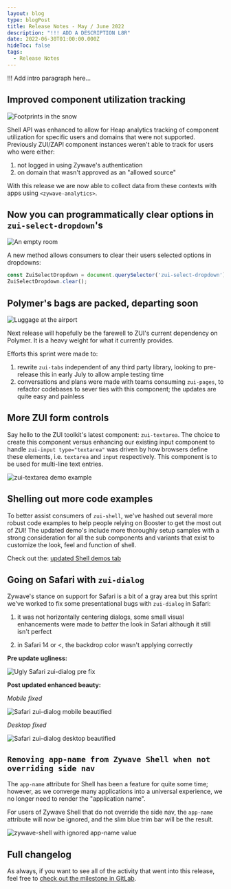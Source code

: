 ```yaml
---
layout: blog
type: blogPost
title: Release Notes - May / June 2022
description: "!!! ADD A DESCRIPTION L8R"
date: 2022-06-30T01:00:00.000Z
hideToc: false
tags:
  - Release Notes
---
```

!!! Add intro paragraph here...

<docs-spacer></docs-spacer>

## Improved component utilization tracking

![Footprints in the snow](/images/footprint-in-snow2.jpg)

Shell API was enhanced to allow for Heap analytics tracking of component utilization for specific users and domains that were not supported. Previously ZUI/ZAPI component instances weren't able to track for users who were either:

1. not logged in using Zywave's authentication
2. on domain that wasn't approved as an "allowed source" 

With this release we are now able to collect data from these contexts with apps using `<zywave-analytics>`.

<docs-spacer></docs-spacer>

## Now you can programmatically clear options in `zui-select-dropdown`'s

![An empty room](/images/empty-room.jpg)

A new method allows consumers to clear their users selected options in dropdowns:

```typescript
const ZuiSelectDropdown = document.querySelector('zui-select-dropdown');
ZuiSelectDropdown.clear();
```

<docs-spacer></docs-spacer>

## Polymer's bags are packed, departing soon

![Luggage at the airport](/images/airport-luggage.jpg)

Next release will hopefully be the farewell to ZUI's current dependency on Polymer. It is a heavy weight for what it currently provides.

Efforts this sprint were made to:

1. rewrite `zui-tabs` independent of any third party library, looking to pre-release this in early July to allow ample testing time
2. conversations and plans were made with teams consuming `zui-pages`, to refactor codebases to sever ties with this component; the updates are quite easy and painless

<docs-spacer></docs-spacer>

## More ZUI form controls

Say hello to the ZUI toolkit's latest component: `zui-textarea`. The choice to create this component versus enhancing our existing input component to handle `zui-input type="textarea"` was driven by how browsers define these elements, i.e. `textarea` and `input` respectively. This component is to be used for multi-line text entries.

![zui-textarea demo example](/images/zui-textarea.jpg)

<docs-spacer></docs-spacer>

## Shelling out more code examples

To better assist consumers of `zui-shell`, we've hashed out several more robust code examples to help people relying on Booster to get the most out of ZUI! The updated demo's include more thoroughly setup samples with a strong consideration for all the sub components and variants that exist to customize the look, feel and function of shell.

Check out the:  [](https://booster.zywave.dev/design-system/components/shell/?tab=demos)<a href="<https://booster.zywave.dev/design-system/components/shell/?tab=demos>">updated Shell demos tab</a>

<docs-spacer></docs-spacer>

## Going on Safari with `zui-dialog`

Zywave's stance on support for Safari is a bit of a gray area but this sprint we've worked to fix some presentational bugs with `zui-dialog` in Safari:

1. it was not horizontally centering dialogs, some small visual enhancements were made to *better* the look in Safari although it still isn't perfect

2. in Safari 14 or <, the backdrop color wasn't applying correctly

**Pre update ugliness:**

![Ugly Safari zui-dialog pre fix](/images/dialog-safari-broken.jpg)

<docs-spacer></docs-spacer>

**Post updated enhanced beauty:**

*Mobile fixed*

![Safari zui-dialog mobile beautified](/images/dialog-safari-mobile.png)



*Desktop fixed*

![Safari zui-dialog desktop beautified](/images/dialog-safari-desktop.jpg)

<docs-spacer></docs-spacer>

## `Removing app-name from Zywave Shell when not overriding side nav`

The `app-name` attribute for Shell has been a feature for quite some time; however, as we converge many applications into a universal experience, we no longer need to render the "application name".

For users of Zywave Shell that do not override the side nav, the `app-name` attribute will now be ignored, and the slim blue trim bar will be the result.

![zywave-shell with ignored app-name value](/images/zywave-shell-no-app-name.jpg)

<docs-spacer></docs-spacer>

## Full changelog

As always, if you want to see all of the activity that went into this release, feel free to [check out the milestone in GitLab](https://gitlab.com/groups/zywave/devkit/-/milestones/23#tab-issues).